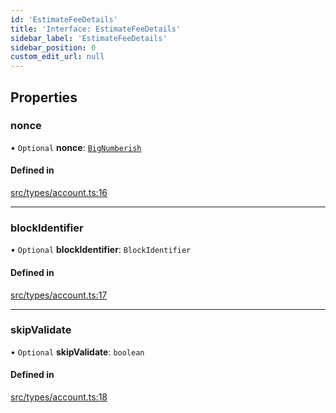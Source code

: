 ```yaml
---
id: 'EstimateFeeDetails'
title: 'Interface: EstimateFeeDetails'
sidebar_label: 'EstimateFeeDetails'
sidebar_position: 0
custom_edit_url: null
---
```


## Properties

### nonce

• `Optional` **nonce**: [`BigNumberish`](../namespaces/num.md#bignumberish)

#### Defined in

[src/types/account.ts:16](https://github.com/starknet-io/starknet.js/blob/develop/src/types/account.ts#L16)

---

### blockIdentifier

• `Optional` **blockIdentifier**: `BlockIdentifier`

#### Defined in

[src/types/account.ts:17](https://github.com/starknet-io/starknet.js/blob/develop/src/types/account.ts#L17)

---

### skipValidate

• `Optional` **skipValidate**: `boolean`

#### Defined in

[src/types/account.ts:18](https://github.com/starknet-io/starknet.js/blob/develop/src/types/account.ts#L18)
